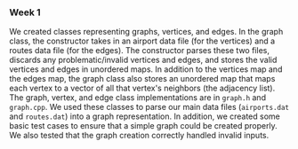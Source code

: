 ### Week 1

We created classes representing graphs, vertices, and edges. In the graph class, the constructor takes in an airport data file (for the vertices) and a routes data file (for the edges). The constructor parses these two files, discards any problematic/invalid vertices and edges, and stores the valid vertices and edges in unordered maps. In addition to the vertices map and the edges map, the graph class also stores an unordered map that maps each vertex to a vector of all that vertex's neighbors (the adjacency list). The graph, vertex, and edge class implementations are in `graph.h` and `graph.cpp`. We used these classes to parse our main data files (`airports.dat` and `routes.dat`) into a graph representation. In addition, we created some basic test cases to ensure that a simple graph could be created properly. We also tested that the graph creation correctly handled invalid inputs.